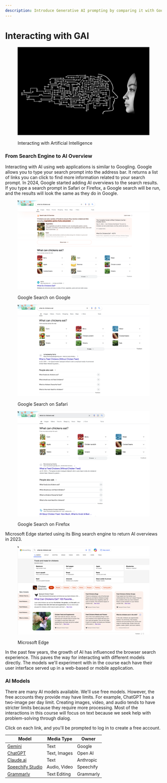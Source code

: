 ```yaml
---
description: Introduce Generative AI prompting by comparing it with Googling.
---
```


# Interacting with GAI

<figure><img src="../.gitbook/assets/woman-5899198_1280.jpg" alt="" width="563"><figcaption><p>Interacting with Artificial Intelligence</p></figcaption></figure>

### From Search Engine to AI Overview

Interacting with AI using web applications is similar to Googling.  Google allows you to type your search prompt into the address bar.  It returns a list of links you can click to find more information related to your search prompt.  In 2024, Google started adding AI overviews to the search results.   If you type a search prompt in Safari or Firefox, a Google search will be run, and the results will look the same as they do in Google.

<div>

<figure><img src="../.gitbook/assets/google-search-results.png" alt=""><figcaption><p>Google Search on Google</p></figcaption></figure>

 

<figure><img src="../.gitbook/assets/ff-search-results.png" alt=""><figcaption><p>Google Search on Safari</p></figcaption></figure>

 

<figure><img src="../.gitbook/assets/safari-search-results.png" alt=""><figcaption><p>Google Search on Firefox</p></figcaption></figure>

</div>



Microsoft Edge started using its Bing search engine to return AI overviews in 2023.

<figure><img src="../.gitbook/assets/edge-search-results.png" alt=""><figcaption><p>Microsoft Edge </p></figcaption></figure>

In the past few years, the growth of AI has influenced the browser search experience. This paves the way for interacting with different models directly.  The models we'll experiment with in the course each have their user interface served up in a web-based or mobile application.

### AI Models

There are many AI models available. We'll use free models. However, the free accounts they provide may have limits. For example, ChatGPT has a two-image per day limit. Creating images, video, and audio tends to have stricter limits because they require more processing.  Most of the interactions in this course will focus on text because we seek help with problem-solving through dialog.&#x20;

Click on each link, and you'll be prompted to log in to create a free account.&#x20;

| Model                                             | Media Type   | Owner     |
| ------------------------------------------------- | ------------ | --------- |
| [Gemini](https://gemini.google.com/)              | Text         | Google    |
| [ChatGPT](https://chatgpt.com/)                   | Text, Images | Open AI   |
| [Claude.ai](https://claude.ai/)                   | Text         | Anthropic |
| [Speechify Studio](https://studio.speechify.com/) | Audio, Video | Speechify |
| [Grammarly](https://www.grammarly.com/)           | Text Editing | Grammarly |











